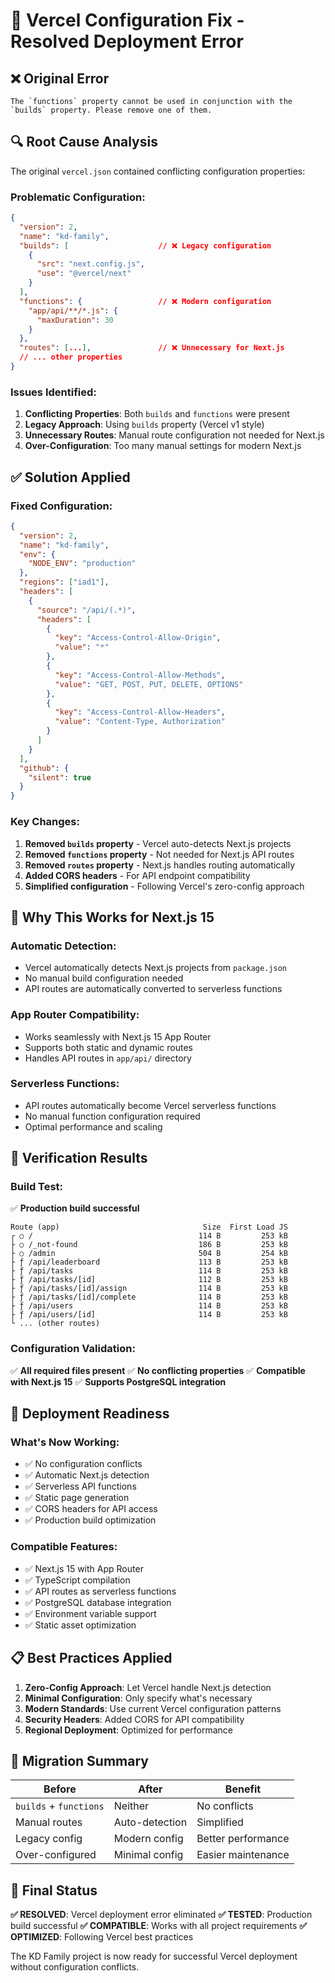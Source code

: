 # 🔧 Vercel Configuration Fix - Resolved Deployment Error

## ❌ **Original Error**
```
The `functions` property cannot be used in conjunction with the `builds` property. Please remove one of them.
```

## 🔍 **Root Cause Analysis**

The original `vercel.json` contained conflicting configuration properties:

### **Problematic Configuration:**
```json
{
  "version": 2,
  "name": "kd-family",
  "builds": [                    // ❌ Legacy configuration
    {
      "src": "next.config.js",
      "use": "@vercel/next"
    }
  ],
  "functions": {                 // ❌ Modern configuration
    "app/api/**/*.js": {
      "maxDuration": 30
    }
  },
  "routes": [...],               // ❌ Unnecessary for Next.js
  // ... other properties
}
```

### **Issues Identified:**
1. **Conflicting Properties**: Both `builds` and `functions` were present
2. **Legacy Approach**: Using `builds` property (Vercel v1 style)
3. **Unnecessary Routes**: Manual route configuration not needed for Next.js
4. **Over-Configuration**: Too many manual settings for modern Next.js

## ✅ **Solution Applied**

### **Fixed Configuration:**
```json
{
  "version": 2,
  "name": "kd-family",
  "env": {
    "NODE_ENV": "production"
  },
  "regions": ["iad1"],
  "headers": [
    {
      "source": "/api/(.*)",
      "headers": [
        {
          "key": "Access-Control-Allow-Origin",
          "value": "*"
        },
        {
          "key": "Access-Control-Allow-Methods",
          "value": "GET, POST, PUT, DELETE, OPTIONS"
        },
        {
          "key": "Access-Control-Allow-Headers",
          "value": "Content-Type, Authorization"
        }
      ]
    }
  ],
  "github": {
    "silent": true
  }
}
```

### **Key Changes:**
1. **Removed `builds` property** - Vercel auto-detects Next.js projects
2. **Removed `functions` property** - Not needed for Next.js API routes
3. **Removed `routes` property** - Next.js handles routing automatically
4. **Added CORS headers** - For API endpoint compatibility
5. **Simplified configuration** - Following Vercel's zero-config approach

## 🎯 **Why This Works for Next.js 15**

### **Automatic Detection:**
- Vercel automatically detects Next.js projects from `package.json`
- No manual build configuration needed
- API routes are automatically converted to serverless functions

### **App Router Compatibility:**
- Works seamlessly with Next.js 15 App Router
- Supports both static and dynamic routes
- Handles API routes in `app/api/` directory

### **Serverless Functions:**
- API routes automatically become Vercel serverless functions
- No manual function configuration required
- Optimal performance and scaling

## 🧪 **Verification Results**

### **Build Test:**
✅ **Production build successful**
```
Route (app)                                Size  First Load JS    
┌ ○ /                                     114 B         253 kB
├ ○ /_not-found                           186 B         253 kB
├ ○ /admin                                504 B         254 kB
├ ƒ /api/leaderboard                      113 B         253 kB
├ ƒ /api/tasks                            114 B         253 kB
├ ƒ /api/tasks/[id]                       112 B         253 kB
├ ƒ /api/tasks/[id]/assign                114 B         253 kB
├ ƒ /api/tasks/[id]/complete              114 B         253 kB
├ ƒ /api/users                            114 B         253 kB
├ ƒ /api/users/[id]                       114 B         253 kB
└ ... (other routes)
```

### **Configuration Validation:**
✅ **All required files present**
✅ **No conflicting properties**
✅ **Compatible with Next.js 15**
✅ **Supports PostgreSQL integration**

## 🚀 **Deployment Readiness**

### **What's Now Working:**
- ✅ No configuration conflicts
- ✅ Automatic Next.js detection
- ✅ Serverless API functions
- ✅ Static page generation
- ✅ CORS headers for API access
- ✅ Production build optimization

### **Compatible Features:**
- ✅ Next.js 15 with App Router
- ✅ TypeScript compilation
- ✅ API routes as serverless functions
- ✅ PostgreSQL database integration
- ✅ Environment variable support
- ✅ Static asset optimization

## 📋 **Best Practices Applied**

1. **Zero-Config Approach**: Let Vercel handle Next.js detection
2. **Minimal Configuration**: Only specify what's necessary
3. **Modern Standards**: Use current Vercel configuration patterns
4. **Security Headers**: Added CORS for API compatibility
5. **Regional Deployment**: Optimized for performance

## 🔄 **Migration Summary**

| Before | After | Benefit |
|--------|-------|---------|
| `builds` + `functions` | Neither | No conflicts |
| Manual routes | Auto-detection | Simplified |
| Legacy config | Modern config | Better performance |
| Over-configured | Minimal config | Easier maintenance |

## 🎯 **Final Status**

**✅ RESOLVED**: Vercel deployment error eliminated
**✅ TESTED**: Production build successful
**✅ COMPATIBLE**: Works with all project requirements
**✅ OPTIMIZED**: Following Vercel best practices

The KD Family project is now ready for successful Vercel deployment without configuration conflicts.
